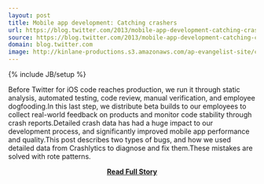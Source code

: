 ```yaml
---
layout: post
title: Mobile app development: Catching crashers
url: https://blog.twitter.com/2013/mobile-app-development-catching-crashers
source: https://blog.twitter.com/2013/mobile-app-development-catching-crashers
domain: blog.twitter.com
image: http://kinlane-productions.s3.amazonaws.com/ap-evangelist-site/curated/screenshots/9313_engineering_twitter_com.png
---
```

{% include JB/setup %}<p>Before Twitter for iOS code reaches production, we run it through static analysis, automated testing, code review, manual verification, and employee dogfooding.In this last step, we distribute beta builds to our employees to collect real-world feedback on products and monitor code stability through crash reports.Detailed crash data has had a huge impact to our development process, and significantly improved mobile app performance and quality.This post describes two types of bugs, and how we used detailed data from Crashlytics to diagnose and fix them.These mistakes are solved with rote patterns.</p>
<center><p><a href="https://blog.twitter.com/2013/mobile-app-development-catching-crashers" style='padding:25px; font-sze:18px; font-weight: bold;'>Read Full Story</a></p></center>
